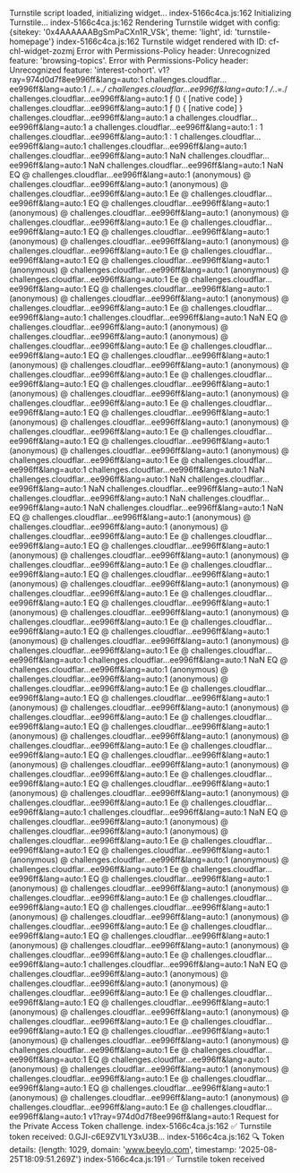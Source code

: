 Turnstile script loaded, initializing widget...
index-5166c4ca.js:162 Initializing Turnstile...
index-5166c4ca.js:162 Rendering Turnstile widget with config: 
{sitekey: '0x4AAAAAABgSmPaCXn1R_VSk', theme: 'light', id: 'turnstile-homepage'}
index-5166c4ca.js:162 Turnstile widget rendered with ID: cf-chl-widget-zozmj
Error with Permissions-Policy header: Unrecognized feature: 'browsing-topics'.
Error with Permissions-Policy header: Unrecognized feature: 'interest-cohort'.
v1?ray=974d0d7f8ee996ff&lang=auto:1 
challenges.cloudflar…ee996ff&lang=auto:1 /.*.*=.*/
challenges.cloudflar…ee996ff&lang=auto:1 /.*.*=.*/
challenges.cloudflar…ee996ff&lang=auto:1 ƒ () { [native code] }
challenges.cloudflar…ee996ff&lang=auto:1 ƒ () { [native code] }
challenges.cloudflar…ee996ff&lang=auto:1 
a
challenges.cloudflar…ee996ff&lang=auto:1 
a
challenges.cloudflar…ee996ff&lang=auto:1 : 1
challenges.cloudflar…ee996ff&lang=auto:1 : 1
challenges.cloudflar…ee996ff&lang=auto:1 
challenges.cloudflar…ee996ff&lang=auto:1 
challenges.cloudflar…ee996ff&lang=auto:1 NaN
challenges.cloudflar…ee996ff&lang=auto:1 NaN
challenges.cloudflar…ee996ff&lang=auto:1 NaN
EQ	@	challenges.cloudflar…ee996ff&lang=auto:1
(anonymous)	@	challenges.cloudflar…ee996ff&lang=auto:1
(anonymous)	@	challenges.cloudflar…ee996ff&lang=auto:1
Ee	@	challenges.cloudflar…ee996ff&lang=auto:1
EQ	@	challenges.cloudflar…ee996ff&lang=auto:1
(anonymous)	@	challenges.cloudflar…ee996ff&lang=auto:1
(anonymous)	@	challenges.cloudflar…ee996ff&lang=auto:1
Ee	@	challenges.cloudflar…ee996ff&lang=auto:1
EQ	@	challenges.cloudflar…ee996ff&lang=auto:1
(anonymous)	@	challenges.cloudflar…ee996ff&lang=auto:1
(anonymous)	@	challenges.cloudflar…ee996ff&lang=auto:1
Ee	@	challenges.cloudflar…ee996ff&lang=auto:1
EQ	@	challenges.cloudflar…ee996ff&lang=auto:1
(anonymous)	@	challenges.cloudflar…ee996ff&lang=auto:1
(anonymous)	@	challenges.cloudflar…ee996ff&lang=auto:1
Ee	@	challenges.cloudflar…ee996ff&lang=auto:1
EQ	@	challenges.cloudflar…ee996ff&lang=auto:1
(anonymous)	@	challenges.cloudflar…ee996ff&lang=auto:1
(anonymous)	@	challenges.cloudflar…ee996ff&lang=auto:1
Ee	@	challenges.cloudflar…ee996ff&lang=auto:1
challenges.cloudflar…ee996ff&lang=auto:1 NaN
EQ	@	challenges.cloudflar…ee996ff&lang=auto:1
(anonymous)	@	challenges.cloudflar…ee996ff&lang=auto:1
(anonymous)	@	challenges.cloudflar…ee996ff&lang=auto:1
Ee	@	challenges.cloudflar…ee996ff&lang=auto:1
EQ	@	challenges.cloudflar…ee996ff&lang=auto:1
(anonymous)	@	challenges.cloudflar…ee996ff&lang=auto:1
(anonymous)	@	challenges.cloudflar…ee996ff&lang=auto:1
Ee	@	challenges.cloudflar…ee996ff&lang=auto:1
EQ	@	challenges.cloudflar…ee996ff&lang=auto:1
(anonymous)	@	challenges.cloudflar…ee996ff&lang=auto:1
(anonymous)	@	challenges.cloudflar…ee996ff&lang=auto:1
Ee	@	challenges.cloudflar…ee996ff&lang=auto:1
EQ	@	challenges.cloudflar…ee996ff&lang=auto:1
(anonymous)	@	challenges.cloudflar…ee996ff&lang=auto:1
(anonymous)	@	challenges.cloudflar…ee996ff&lang=auto:1
Ee	@	challenges.cloudflar…ee996ff&lang=auto:1
EQ	@	challenges.cloudflar…ee996ff&lang=auto:1
(anonymous)	@	challenges.cloudflar…ee996ff&lang=auto:1
(anonymous)	@	challenges.cloudflar…ee996ff&lang=auto:1
Ee	@	challenges.cloudflar…ee996ff&lang=auto:1
challenges.cloudflar…ee996ff&lang=auto:1 NaN
challenges.cloudflar…ee996ff&lang=auto:1 NaN
challenges.cloudflar…ee996ff&lang=auto:1 NaN
challenges.cloudflar…ee996ff&lang=auto:1 NaN
challenges.cloudflar…ee996ff&lang=auto:1 NaN
challenges.cloudflar…ee996ff&lang=auto:1 NaN
challenges.cloudflar…ee996ff&lang=auto:1 NaN
EQ	@	challenges.cloudflar…ee996ff&lang=auto:1
(anonymous)	@	challenges.cloudflar…ee996ff&lang=auto:1
(anonymous)	@	challenges.cloudflar…ee996ff&lang=auto:1
Ee	@	challenges.cloudflar…ee996ff&lang=auto:1
EQ	@	challenges.cloudflar…ee996ff&lang=auto:1
(anonymous)	@	challenges.cloudflar…ee996ff&lang=auto:1
(anonymous)	@	challenges.cloudflar…ee996ff&lang=auto:1
Ee	@	challenges.cloudflar…ee996ff&lang=auto:1
EQ	@	challenges.cloudflar…ee996ff&lang=auto:1
(anonymous)	@	challenges.cloudflar…ee996ff&lang=auto:1
(anonymous)	@	challenges.cloudflar…ee996ff&lang=auto:1
Ee	@	challenges.cloudflar…ee996ff&lang=auto:1
EQ	@	challenges.cloudflar…ee996ff&lang=auto:1
(anonymous)	@	challenges.cloudflar…ee996ff&lang=auto:1
(anonymous)	@	challenges.cloudflar…ee996ff&lang=auto:1
Ee	@	challenges.cloudflar…ee996ff&lang=auto:1
EQ	@	challenges.cloudflar…ee996ff&lang=auto:1
(anonymous)	@	challenges.cloudflar…ee996ff&lang=auto:1
(anonymous)	@	challenges.cloudflar…ee996ff&lang=auto:1
Ee	@	challenges.cloudflar…ee996ff&lang=auto:1
challenges.cloudflar…ee996ff&lang=auto:1 NaN
EQ	@	challenges.cloudflar…ee996ff&lang=auto:1
(anonymous)	@	challenges.cloudflar…ee996ff&lang=auto:1
(anonymous)	@	challenges.cloudflar…ee996ff&lang=auto:1
Ee	@	challenges.cloudflar…ee996ff&lang=auto:1
EQ	@	challenges.cloudflar…ee996ff&lang=auto:1
(anonymous)	@	challenges.cloudflar…ee996ff&lang=auto:1
(anonymous)	@	challenges.cloudflar…ee996ff&lang=auto:1
Ee	@	challenges.cloudflar…ee996ff&lang=auto:1
EQ	@	challenges.cloudflar…ee996ff&lang=auto:1
(anonymous)	@	challenges.cloudflar…ee996ff&lang=auto:1
(anonymous)	@	challenges.cloudflar…ee996ff&lang=auto:1
Ee	@	challenges.cloudflar…ee996ff&lang=auto:1
EQ	@	challenges.cloudflar…ee996ff&lang=auto:1
(anonymous)	@	challenges.cloudflar…ee996ff&lang=auto:1
(anonymous)	@	challenges.cloudflar…ee996ff&lang=auto:1
Ee	@	challenges.cloudflar…ee996ff&lang=auto:1
EQ	@	challenges.cloudflar…ee996ff&lang=auto:1
(anonymous)	@	challenges.cloudflar…ee996ff&lang=auto:1
(anonymous)	@	challenges.cloudflar…ee996ff&lang=auto:1
Ee	@	challenges.cloudflar…ee996ff&lang=auto:1
challenges.cloudflar…ee996ff&lang=auto:1 NaN
EQ	@	challenges.cloudflar…ee996ff&lang=auto:1
(anonymous)	@	challenges.cloudflar…ee996ff&lang=auto:1
(anonymous)	@	challenges.cloudflar…ee996ff&lang=auto:1
Ee	@	challenges.cloudflar…ee996ff&lang=auto:1
EQ	@	challenges.cloudflar…ee996ff&lang=auto:1
(anonymous)	@	challenges.cloudflar…ee996ff&lang=auto:1
(anonymous)	@	challenges.cloudflar…ee996ff&lang=auto:1
Ee	@	challenges.cloudflar…ee996ff&lang=auto:1
EQ	@	challenges.cloudflar…ee996ff&lang=auto:1
(anonymous)	@	challenges.cloudflar…ee996ff&lang=auto:1
(anonymous)	@	challenges.cloudflar…ee996ff&lang=auto:1
Ee	@	challenges.cloudflar…ee996ff&lang=auto:1
EQ	@	challenges.cloudflar…ee996ff&lang=auto:1
(anonymous)	@	challenges.cloudflar…ee996ff&lang=auto:1
(anonymous)	@	challenges.cloudflar…ee996ff&lang=auto:1
Ee	@	challenges.cloudflar…ee996ff&lang=auto:1
EQ	@	challenges.cloudflar…ee996ff&lang=auto:1
(anonymous)	@	challenges.cloudflar…ee996ff&lang=auto:1
(anonymous)	@	challenges.cloudflar…ee996ff&lang=auto:1
Ee	@	challenges.cloudflar…ee996ff&lang=auto:1
challenges.cloudflar…ee996ff&lang=auto:1 NaN
EQ	@	challenges.cloudflar…ee996ff&lang=auto:1
(anonymous)	@	challenges.cloudflar…ee996ff&lang=auto:1
(anonymous)	@	challenges.cloudflar…ee996ff&lang=auto:1
Ee	@	challenges.cloudflar…ee996ff&lang=auto:1
EQ	@	challenges.cloudflar…ee996ff&lang=auto:1
(anonymous)	@	challenges.cloudflar…ee996ff&lang=auto:1
(anonymous)	@	challenges.cloudflar…ee996ff&lang=auto:1
Ee	@	challenges.cloudflar…ee996ff&lang=auto:1
EQ	@	challenges.cloudflar…ee996ff&lang=auto:1
(anonymous)	@	challenges.cloudflar…ee996ff&lang=auto:1
(anonymous)	@	challenges.cloudflar…ee996ff&lang=auto:1
Ee	@	challenges.cloudflar…ee996ff&lang=auto:1
EQ	@	challenges.cloudflar…ee996ff&lang=auto:1
(anonymous)	@	challenges.cloudflar…ee996ff&lang=auto:1
(anonymous)	@	challenges.cloudflar…ee996ff&lang=auto:1
Ee	@	challenges.cloudflar…ee996ff&lang=auto:1
EQ	@	challenges.cloudflar…ee996ff&lang=auto:1
(anonymous)	@	challenges.cloudflar…ee996ff&lang=auto:1
(anonymous)	@	challenges.cloudflar…ee996ff&lang=auto:1
Ee	@	challenges.cloudflar…ee996ff&lang=auto:1
v1?ray=974d0d7f8ee996ff&lang=auto:1 Request for the Private Access Token challenge.
index-5166c4ca.js:162 ✅ Turnstile token received: 0.GJI-c6E9ZV1LY3xU3B...
index-5166c4ca.js:162 🔍 Token details: 
{length: 1029, domain: 'www.beeylo.com', timestamp: '2025-08-25T18:09:51.269Z'}
index-5166c4ca.js:191 ✅ Turnstile token received